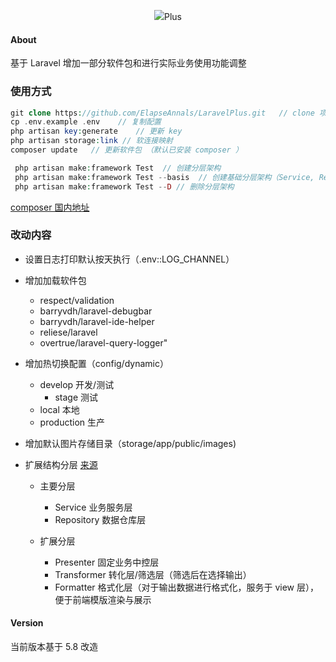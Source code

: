 <p align="center"><img src="https://laravel.com/assets/img/components/logo-laravel.svg"><span align="center">Plus</span> </p>

#### About
基于 Laravel 增加一部分软件包和进行实际业务使用功能调整

### 使用方式

```php
git clone https://github.com/ElapseAnnals/LaravelPlus.git   // clone 项目，移动到对于自身项目中功能
cp .env.example .env    // 复制配置
php artisan key:generate    // 更新 key
php artisan storage:link // 软连接映射
composer update   // 更新软件包 （默认已安装 composer ）

 php artisan make:framework Test  // 创建分层架构
 php artisan make:framework Test --basis  // 创建基础分层架构（Service, Repository）
 php artisan make:framework Test --D // 删除分层架构 
```
[composer 国内地址](https://www.phpcomposer.com/)

### 改动内容
- 设置日志打印默认按天执行（.env::LOG_CHANNEL）
- 增加加载软件包
 
  - respect/validation
  - barryvdh/laravel-debugbar
  - barryvdh/laravel-ide-helper
  - reliese/laravel
  - overtrue/laravel-query-logger"
  
 - 增加热切换配置（config/dynamic）
 
   -  develop 开发/测试
        - stage 测试 
   -  local 本地
   -  production 生产
   
 - 增加默认图片存储目录（storage/app/public/images)
 - 扩展结构分层 [来源](https://learnku.com/articles/19452?order_by=created_at&)
  
    - 主要分层
    
        - Service 业务服务层
        - Repository 数据仓库层
    - 扩展分层
        - Presenter 固定业务中控层
        - Transformer 转化层/筛选层（筛选后在选择输出）
        - Formatter 格式化层（对于输出数据进行格式化，服务于 view 层），便于前端模版渲染与展示
          
     
   
  






#### Version
当前版本基于 5.8 改造
